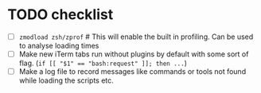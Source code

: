 # TODO checklist

- [ ] `zmodload zsh/zprof` # This will enable the built in profiling. Can be used to analyse loading times
- [ ] Make new iTerm tabs run without plugins by default with some sort of flag. (`if [[ "$1" == "bash:request" ]]; then ...`)
- [ ] Make a log file to record messages like commands or tools not found while loading the scripts etc.
